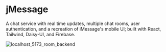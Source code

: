 # jMessage
A chat service with real time updates, multiple chat rooms, user authentication, and a recreation of iMessage's mobile UI; built with React, Tailwind, 
Daisy-UI, and Firebase.

![localhost_5173_room_backend](https://user-images.githubusercontent.com/46104507/211221071-7477f997-895d-4e08-bd9d-b023ade6a9b3.png)
